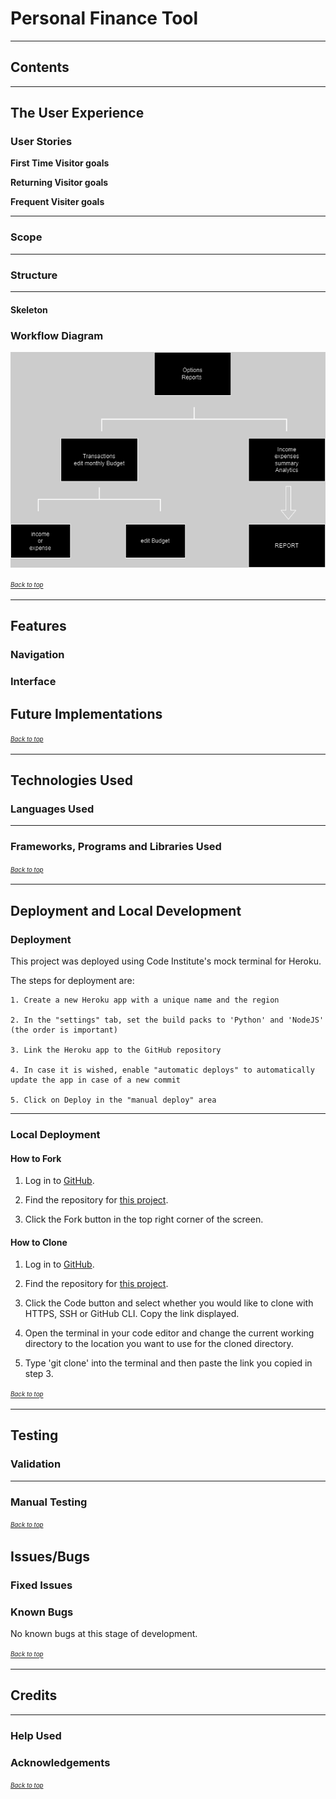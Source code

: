 # Personal Finance Tool

******

## Contents

******

## The User Experience

### User Stories

**First Time Visitor goals** 

**Returning Visitor goals** 

**Frequent Visiter goals** 

******

### Scope

******

### Structure

******

#### Skeleton

### Workflow Diagram

![Flow chart](./docs/flow-chart.png)


<sup><sub>[*Back to top*](#contents)</sup></sub>

******

## Features

### Navigation

### Interface

## Future Implementations

<sup><sub>[*Back to top*](#contents)</sup></sub>

******

## Technologies Used

### Languages Used

******

### Frameworks, Programs and Libraries Used

<sup><sub>[*Back to top*](#contents)</sup></sub>

******

## Deployment and Local Development

### Deployment

This project was deployed using Code Institute's mock terminal for Heroku.

The steps for deployment are:

    1. Create a new Heroku app with a unique name and the region

    2. In the "settings" tab, set the build packs to 'Python' and 'NodeJS' (the order is important)

    3. Link the Heroku app to the GitHub repository

    4. In case it is wished, enable "automatic deploys" to automatically update the app in case of a new commit

    5. Click on Deploy in the "manual deploy" area

******

### Local Deployment

#### How to Fork

1. Log in to [GitHub](https://github.com/).

2. Find the repository for [this project](https://github.com/Jxkeorton/personal-finance).

3. Click the Fork button in the top right corner of the screen.

#### How to Clone

1. Log in to [GitHub](https://github.com/).

2. Find the repository for [this project](https://github.com/Jxkeorton/personal-finance).

3. Click the Code button and select whether you would like to clone with HTTPS, SSH or GitHub CLI. Copy the link displayed.

4. Open the terminal in your code editor and change the current working directory to the location you want to use for the cloned directory.

5. Type 'git clone' into the terminal and then paste the link you copied in step 3.

<sup><sub>[*Back to top*](#contents)</sup></sub>

******

## Testing

### Validation

******

### Manual Testing

<sup><sub>[*Back to top*](#contents)</sup></sub>

## Issues/Bugs

### Fixed Issues

### Known Bugs

No known bugs at this stage of development.

<sup><sub>[*Back to top*](#contents)</sup></sub>

******

## Credits

******

### Help Used

### Acknowledgements


<sup><sub>[*Back to top*](#contents)</sup></sub>
